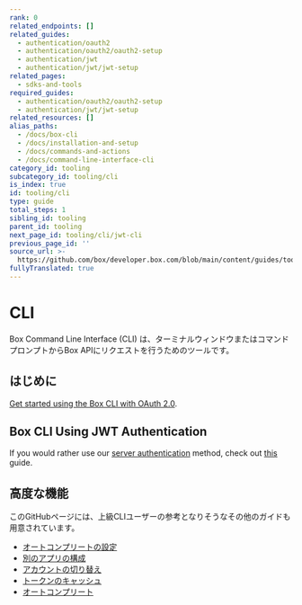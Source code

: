 ```yaml
---
rank: 0
related_endpoints: []
related_guides:
  - authentication/oauth2
  - authentication/oauth2/oauth2-setup
  - authentication/jwt
  - authentication/jwt/jwt-setup
related_pages:
  - sdks-and-tools
required_guides:
  - authentication/oauth2/oauth2-setup
  - authentication/jwt/jwt-setup
related_resources: []
alias_paths:
  - /docs/box-cli
  - /docs/installation-and-setup
  - /docs/commands-and-actions
  - /docs/command-line-interface-cli
category_id: tooling
subcategory_id: tooling/cli
is_index: true
id: tooling/cli
type: guide
total_steps: 1
sibling_id: tooling
parent_id: tooling
next_page_id: tooling/cli/jwt-cli
previous_page_id: ''
source_url: >-
  https://github.com/box/developer.box.com/blob/main/content/guides/tooling/cli/index.md
fullyTranslated: true
---
```

# CLI

Box Command Line Interface (CLI) は、ターミナルウィンドウまたはコマンドプロンプトからBox APIにリクエストを行うためのツールです。

## はじめに

[Get started using the Box CLI with OAuth 2.0][qs].

## Box CLI Using JWT Authentication

If you would rather use our [server authentication][jwt] method, check out [this][jwt-page] guide.

## 高度な機能

このGitHubページには、上級CLIユーザーの参考となりそうなその他のガイドも用意されています。

* [オートコンプリートの設定][cli-autocomplete]
* [別のアプリの構成][cli-add-config]
* [アカウントの切り替え][cli-switch]
* [トークンのキャッシュ][cache]
* [オートコンプリート][ac]

[cli]: https://github.com/box/boxcli

[cli-autocomplete]: https://github.com/box/boxcli/blob/master/docs/autocomplete.md

[cli-switch]: https://github.com/box/boxcli/blob/master/docs/configure.md#box-configureenvironmentsswitch-user-userid

[cli-add-config]: https://github.com/box/boxcli/blob/master/docs/configure.md#box-configureenvironmentsadd-path

[qs]: g://tooling/cli/quick-start/

[cache]: https://github.com/box/boxcli/blob/master/docs/configure.md#box-configureenvironmentsupdate-name

[ac]: https://github.com/box/boxcli/blob/master/docs/autocomplete.md

[jwt]: g://authentication/jwt

[jwt-page]: g://tooling/cli/jwt-cli
